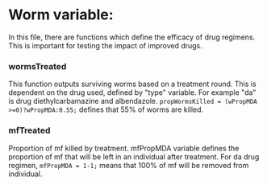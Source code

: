 

# Worm variable:
In this file, there are functions which define the efficacy of drug regimens. This is important for testing the impact of improved drugs. 

### wormsTreated
This function outputs surviving worms based on a treatment round. This is dependent on the drug used, defined by "type" variable. For example "da" is drug diethylcarbamazine and albendazole. ``` propWormsKilled = (wPropMDA >=0)?wPropMDA:0.55; ``` defines that 55% of worms are killed.
### mfTreated
Proportion of mf killed by treatment. mfPropMDA variable defines the proportion of mf that will be left in an individual after treatment. For da drug regimen, ```mfPropMDA = 1-1;``` means that 100% of mf will be removed from individual. 
